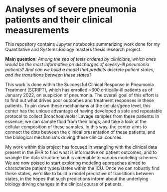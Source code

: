 # Analyses of severe pneumonia patients and their clinical measurements

This repository contains Jupyter notebooks summarizing work done for my Quantitative and Systems Biology masters thesis research project.  

**Main question**: *Among the sea of tests ordered by clinicians, which ones would be the most informative on discharges of severly-ill pneumonia patients? And can we build a model that predicts discrete patient states, and the transitions between these states?*

This work is done within the Successful Clinical Response in Pneumonia Treatment (SCRIPT), which has enrolled ~600 critically-ill patients as of January 2022, on suspicion of pneumonia. The overall goal of this effort is to find out what drives poor outcomes and treatment responses in these patients. To pin down these mechanisms at the cellular/gene level, this center has the unique advantage of having developed a safe and repeatable protocol to collect Bronchoalveolar Lavage samples from these patients: In essence, we can sample fluid from their lungs, and take a look at the cellular composition of these samples. In this way, the center aims to connect the dots between the clinical presentation of these patients, and the biological mechanisms driving these clinical courses.  

My work within this project has focused in wrangling with the clinical data present in the EHR to find what is informative on patient outcomes, and to wrangle the data structure so it is amenable to various modeling schemes. We are now poised to start exploring modeling approaches aimed to characterize patient types/states within the ICU. Once we can robustly find these states, we'd like to build a model predictive of transitions between states, in the hopes that such predictions inform about the underlying biology driving changes in the clinical course of patients.
